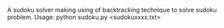 A sudoku solver making using of backtracking technique to solve sudoku problem.
Usage: python sudoku.py <sudokuxxxx.txt>
